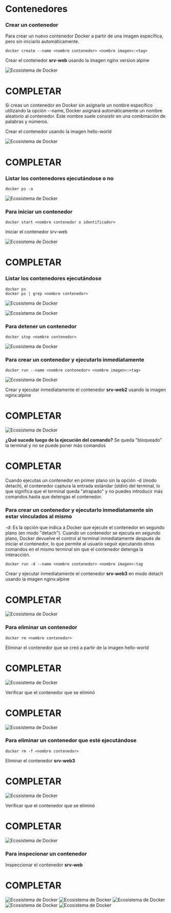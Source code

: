 # Contenedores

### Crear un contenedor
Para crear un nuevo contenedor Docker a partir de una imagen específica, pero sin iniciarlo automáticamente. 

```
docker create --name <nombre contenedor> <nombre imagen>:<tag>
```
Crear el contenedor  **srv-web** usando la imagen nginx version alpine

![Ecosistema de Docker](img/Crearcontenedores1.png)

# COMPLETAR

Si creas un contenedor en Docker sin asignarle un nombre específico utilizando la opción --name, Docker asignará automáticamente un nombre aleatorio al contenedor. Este nombre suele consistir en una combinación de palabras y números.  

Crear el contenedor usando la imagen hello-world

![Ecosistema de Docker](img/Crearcontenedores2.png)


# COMPLETAR

### Listar los contenedores ejecutándose o no

```
docker ps -a
```
![Ecosistema de Docker](img/Listarcontenedores.png)

### Para iniciar un contenedor

```
docker start <nombre contenedor o identificador>
```
Iniciar el contenedor srv-web 


![Ecosistema de Docker](img/Iniciarcontenedor.png)


# COMPLETAR

### Listar los contenedores ejecutándose
```
docker ps 
docker ps | grep <nombre contenedor>
```
![Ecosistema de Docker](img/Listarcontenedores1.png)

![Ecosistema de Docker](img/Listarcontenedores2.png)

### Para detener un contenedor

```
docker stop <nombre contenedor>
```
![Ecosistema de Docker](img/Detenercontenedores.png)

### Para crear un contenedor y ejecutarlo inmediatamente

```
docker run --name <nombre contenedor> <nombre imagen>:<tag>
```
![Ecosistema de Docker](img/dockerRun.PNG)

Crear y ejecutar inmediatamente el contenedor **srv-web2** usando la imagen nginx:alpine
# COMPLETAR

![Ecosistema de Docker](img/Crearyejecutaruncontenedor.png)


**¿Qué sucede luego de la ejecución del comando?**
Se queda "bloqueado" la terminal y no se puede poner más comandos 


# COMPLETAR  

Cuando ejecutas un contenedor en primer plano sin la opción -d (modo detach), el contenedor captura la entrada estándar (stdin) del terminal, lo que significa que el terminal queda "atrapado" y no puedes introducir más comandos hasta que detengas el contenedor.

### Para crear un contenedor y ejecutarlo inmediatamente sin estar vinculados al mismo
-d: Es la opción que indica a Docker que ejecute el contenedor en segundo plano (en modo "detach").
Cuando un contenedor se ejecuta en segundo plano, Docker devuelve el control al terminal inmediatamente después de iniciar el contenedor, lo que permite al usuario seguir ejecutando otros comandos en el mismo terminal sin que el contenedor detenga la interacción.

```
docker run -d --name <nombre contenedor> <nombre imagen>:tag
```
Crear y ejecutar inmediatamente el contenedor **srv-web3** en modo detach usando la imagen nginx:alpine
# COMPLETAR

![Ecosistema de Docker](img/Creaciondelcontenedorconel-d.png)


### Para eliminar un contenedor

```
docker rm <nombre contenedor>
```
Eliminar el contenedor que se creó a partir de la imagen hello-world 
# COMPLETAR

![Ecosistema de Docker](img/Borrarelcontendor.png)

Verificar que el contenedor que se eliminó
# COMPLETAR
![Ecosistema de Docker](img/Verificarqueseborro.png)


### Para eliminar un contenedor que esté ejecutándose

```
docker rm -f <nombre contenedor>
```
Eliminar el contenedor **srv-web3** 
# COMPLETAR
![Ecosistema de Docker](img/Borrauncontenedorenejecución.png)

Verificar que el contenedor que se eliminó
# COMPLETAR
![Ecosistema de Docker](img/verificar.png)


### Para inspecionar un contenedor 

Inspeccionar el contenedor **srv-web** 
# COMPLETAR
![Ecosistema de Docker](img/Inspeccionarelcontenedorsvr-web1.png)
![Ecosistema de Docker](img/Inspeccionarelcontenedorsvr-web2.png)
![Ecosistema de Docker](img/Inspeccionarelcontenedorsvr-web3.png)
![Ecosistema de Docker](img/Inspeccionarelcontenedorsvr-web4.png)
![Ecosistema de Docker](img/Inspeccionarelcontenedorsvr-web5.png)
